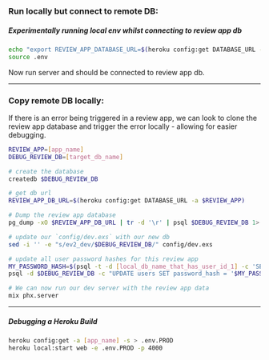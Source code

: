 ### Run locally but connect to remote DB:


##### Experimentally running local env whilst connecting to review app db

```bash
echo "export REVIEW_APP_DATABASE_URL=$(heroku config:get DATABASE_URL -a [app_name]-pr-xxxx)" >> .env
source .env
```

Now run server and should be connected to review app db.

____ 

### Copy remote DB locally:

If there is an error being triggered in a review app, we can look to clone the review app database and trigger the error locally - allowing for easier debugging.

```bash
REVIEW_APP=[app_name]
DEBUG_REVIEW_DB=[target_db_name]

# create the database
createdb $DEBUG_REVIEW_DB

# get db url
REVIEW_APP_DB_URL=$(heroku config:get DATABASE_URL -a $REVIEW_APP)

# Dump the review app database
pg_dump -xO $REVIEW_APP_DB_URL | tr -d '\r' | psql $DEBUG_REVIEW_DB 1> /dev/null

# update our `config/dev.exs` with our new db
sed -i '' -e "s/ev2_dev/$DEBUG_REVIEW_DB/" config/dev.exs

# update all user password hashes for this review app
MY_PASSWORD_HASH=$(psql -t -d [local_db_name_that_has_user_id_1] -c 'SELECT password_hash FROM users WHERE id = 1' | xargs)
psql -d $DEBUG_REVIEW_DB -c "UPDATE users SET password_hash = '$MY_PASSWORD_HASH'" 1> /dev/null

# We can now run our dev server with the review app data
mix phx.server
```

-----------


##### Debugging a Heroku Build
```sh
heroku config:get -a [app_name] -s > .env.PROD
heroku local:start web -e .env.PROD -p 4000
```

